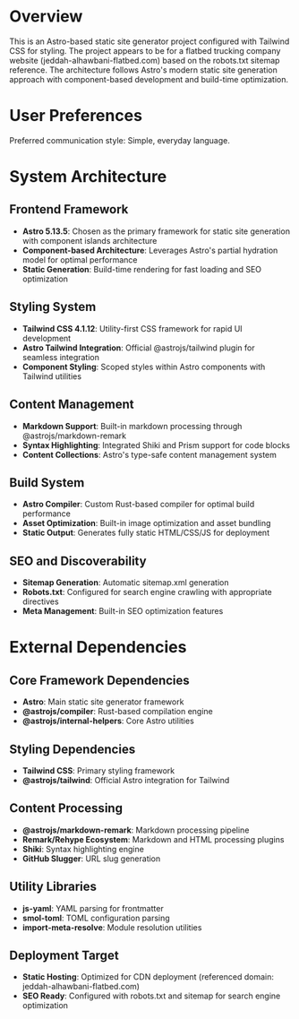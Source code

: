 # Overview

This is an Astro-based static site generator project configured with Tailwind CSS for styling. The project appears to be for a flatbed trucking company website (jeddah-alhawbani-flatbed.com) based on the robots.txt sitemap reference. The architecture follows Astro's modern static site generation approach with component-based development and build-time optimization.

# User Preferences

Preferred communication style: Simple, everyday language.

# System Architecture

## Frontend Framework
- **Astro 5.13.5**: Chosen as the primary framework for static site generation with component islands architecture
- **Component-based Architecture**: Leverages Astro's partial hydration model for optimal performance
- **Static Generation**: Build-time rendering for fast loading and SEO optimization

## Styling System
- **Tailwind CSS 4.1.12**: Utility-first CSS framework for rapid UI development
- **Astro Tailwind Integration**: Official @astrojs/tailwind plugin for seamless integration
- **Component Styling**: Scoped styles within Astro components with Tailwind utilities

## Content Management
- **Markdown Support**: Built-in markdown processing through @astrojs/markdown-remark
- **Syntax Highlighting**: Integrated Shiki and Prism support for code blocks
- **Content Collections**: Astro's type-safe content management system

## Build System
- **Astro Compiler**: Custom Rust-based compiler for optimal build performance
- **Asset Optimization**: Built-in image optimization and asset bundling
- **Static Output**: Generates fully static HTML/CSS/JS for deployment

## SEO and Discoverability
- **Sitemap Generation**: Automatic sitemap.xml generation
- **Robots.txt**: Configured for search engine crawling with appropriate directives
- **Meta Management**: Built-in SEO optimization features

# External Dependencies

## Core Framework Dependencies
- **Astro**: Main static site generator framework
- **@astrojs/compiler**: Rust-based compilation engine
- **@astrojs/internal-helpers**: Core Astro utilities

## Styling Dependencies
- **Tailwind CSS**: Primary styling framework
- **@astrojs/tailwind**: Official Astro integration for Tailwind

## Content Processing
- **@astrojs/markdown-remark**: Markdown processing pipeline
- **Remark/Rehype Ecosystem**: Markdown and HTML processing plugins
- **Shiki**: Syntax highlighting engine
- **GitHub Slugger**: URL slug generation

## Utility Libraries
- **js-yaml**: YAML parsing for frontmatter
- **smol-toml**: TOML configuration parsing
- **import-meta-resolve**: Module resolution utilities

## Deployment Target
- **Static Hosting**: Optimized for CDN deployment (referenced domain: jeddah-alhawbani-flatbed.com)
- **SEO Ready**: Configured with robots.txt and sitemap for search engine optimization